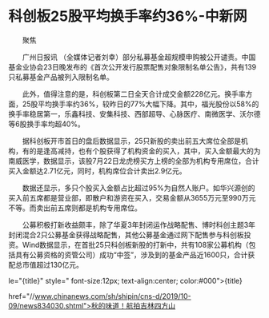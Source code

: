 # 科创板25股平均换手率约36%-中新网

　　聚焦

　　广州日报讯 （全媒体记者刘幸）部分私募基金超规模申购被公开谴责。中国基金业协会23日晚发布的《首次公开发行股票配售对象限制名单公告》，共有139只私募基金产品被列入限制名单。

　　此外，值得注意的是，科创板第二日全天合计成交金额228亿元。换手率方面，25股平均换手率约36%，较昨日的77%大幅下降。其中，福光股份以58%的换手率稳居第一，乐鑫科技、安集科技、西部超导、心脉医疗、南微医学、沃尔德等6股换手率均超40%。

　　据科创板开市首日的盘后数据显示，25只新股的卖出前五大席位全部是机构，有的是逢高减持，也有个股获得了机构资金的买入，其中，买入金额最大的为南威医学，数据显示，该股7月22日龙虎榜买方上榜的全部为机构专用席位，合计买入金额达2.71亿元，同时，机构席位合计卖出2.9亿元。

　　数据还显示，多只个股买入金额占比超过95%为自然人账户。如华兴源创的买入前五席都是营业部，即散户和游资在买入，交易金额从3655万元至990万元不等。而卖出前五席则都是机构专用席位。

　　公募积极打新收益颇丰，除了华夏3年封闭运作战略配售、博时科创主题3年封闭混合2只公募基金获得战略配售，其他公募基金通过网下配售参与科创板投资。Wind数据显示，在首批25只科创板新股的打新中，共有108家公募机构（包括具有公募资格的资管公司）成功“中签”，涉及到的基金产品近1600只，合计获配总市值超过130亿元。

le="{title}" style=" font-size:12px; text-align:center; color:#000">{title}

href="//www.chinanews.com/sh/shipin/cns-d/2019/10-09/news834030.shtml">秋的味道！航拍吉林四方山

